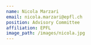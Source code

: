 ```yaml
---
name: Nicola Marzari
email: nicola.marzari@epfl.ch
position: Advisory Committee
affiliation: EPFL
image_path: /images/nicola.jpg
---
```

